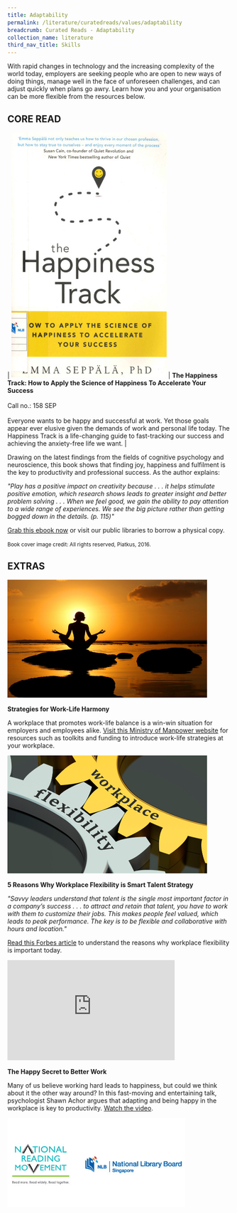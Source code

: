 ```yaml
---
title: Adaptability
permalink: /literature/curatedreads/values/adaptability
breadcrumb: Curated Reads - Adaptability
collection_name: literature
third_nav_title: Skills
---
```


With rapid changes in technology and the increasing complexity of the world today, employers are seeking people who are open to new ways of doing things, manage well in the face of unforeseen challenges, and can adjust quickly when plans go awry. Learn how you and your organisation can be more flexible from the resources below.

## **CORE READ**

| ![Happiness track image](/images/literature/curatedreads/skills/Happiness-Track-350X552.jpg) | **The Happiness Track: How to Apply the Science of Happiness To Accelerate Your Success** <br><br> Call no.: 158 SEP <br><br> Everyone wants to be happy and successful at work. Yet those goals appear ever elusive given the demands of work and personal life today. The Happiness Track is a life-changing guide to fast-tracking our success and achieving the anxiety-free life we want. |

Drawing on the latest findings from the fields of cognitive psychology and neuroscience, this book shows that finding joy, happiness and fulfilment is the key to productivity and professional success. As the author explains:
 
_"Play has a positive impact on creativity because . . . it helps stimulate positive emotion, which research shows leads to greater insight and better problem solving . . . When we feel good, we gain the ability to pay attention to a wide range of experiences. We see the big picture rather than getting bogged down in the details. (p. 115)"_

[Grab this ebook now](https://eresources.nlb.gov.sg/eReads/cms/details?uuid=8e464ef3-92d8-4a46-8775-0fb18e5ee940) or visit our public libraries to borrow a physical copy.

<small>Book cover image credit: All rights reserved, Piatkus, 2016.</small>

## **EXTRAS**

![Meditation image](/images/literature/curatedreads/skills/Meditation-450X265.jpg)

**Strategies for Work-Life Harmony**

A workplace that promotes work-life balance is a win-win situation for employers and employees alike. [Visit this Ministry of Manpower website](https://www.mom.gov.sg/employment-practices/good-work-practices/work-life-strategies) for resources such as toolkits and funding to introduce work-life strategies at your workplace.

![Gears image](/images/literature/curatedreads/skills/Gears-450X265.jpg)

**5 Reasons Why Workplace Flexibility is Smart Talent Strategy**

_"Savvy leaders understand that talent is the single most important factor in a company’s success . . . to attract and retain that talent, you have to work with them to customize their jobs. This makes people feel valued, which leads to peak performance. The key is to be flexible and collaborative with hours and location."_

[Read this Forbes article](https://www.forbes.com/sites/meghanbiro/2013/08/18/5-reasons-why-workplace-flexibility-is-smart-talent-strategy/#50081af418ff) to understand the reasons why workplace flexibility is important today. 

<iframe width="377" height="225" src="https://www.youtube.com/embed/fLJsdqxnZb0" frameborder="0" allow="accelerometer; autoplay; clipboard-write; encrypted-media; gyroscope; picture-in-picture" allowfullscreen></iframe>

**The Happy Secret to Better Work**

Many of us believe working hard leads to happiness, but could we think about it the other way around? In this fast-moving and entertaining talk, psychologist Shawn Achor argues that adapting and being happy in the workplace is key to productivity. [Watch the video](https://www.youtube.com/watch?v=fLJsdqxnZb0).

![Logos image](/images/literature/curatedreads/logos-updated.jpeg)